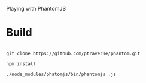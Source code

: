 Playing with PhantomJS

# Build
<code>
git clone https://github.com/ptraverse/phantom.git
</code>

<code>
npm install
</code>

<code>
./node_modules/phatomjs/bin/phantomjs <filename>.js
</code>
